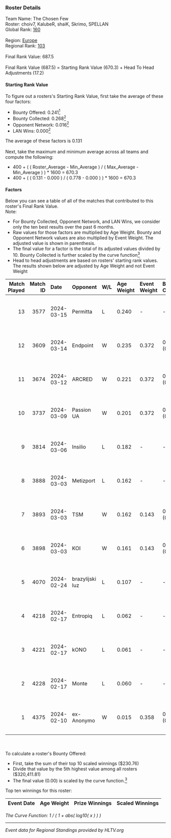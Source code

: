 ### Roster Details<br />
Team Name: The Chosen Few<br />
Roster: choiv7, KalubeR, shaiK, Skrimo, SPELLAN<br />
Global Rank: [160](../standings_global.md)<br />
<br />
Region: [Europe]( ../standings_europe.md)<br />
Regional Rank: [103]( ../standings_europe.md)<br />
<br />
Final Rank Value:  687.5<br />
<br />
Final Rank Value (687.5) = Starting Rank Value (670.3) + Head To Head Adjustments (17.2)<br />

#### Starting Rank Value<br />
To figure out a rosters's Starting Rank Value, first take the average of these four factors:<br />
- Bounty Offered: 0.241[<sup>1</sup>](#table2)
- Bounty Collected: 0.268[<sup>2</sup>](#table1)
- Opponent Network: 0.016[<sup>2</sup>](#table1)
- LAN Wins: 0.000[<sup>2</sup>](#table1)

The average of these factors is 0.131<br />
<br />
Next, take the maximum and minimum average across all teams and compute the following:<br />
- 400 + ( ( Roster_Average - Min_Average ) / ( Max_Average - Min_Average ) ) * 1600 = 670.3
- 400 + ( ( 0.131 - 0.000 ) / ( 0.778 - 0.000 ) ) * 1600 = 670.3


#### Factors<br />
Below you can see a table of all of the matches that contributed to this roster's Final Rank Value.<br />
Note:<br />

- For Bounty Collected, Opponent Network, and LAN Wins, we consider only the ten best results over the past 6 months.
- Raw values for those factors are multiplied by Age Weight. Bounty and Opponent Network values are also multiplied by Event Weight. The adjusted value is shown in parenthesis.
- The final value for a factor is the total of its adjusted values divided by 10. Bounty Collected is further scaled by the curve function[<sup>3</sup>](#curveFunction)
- Head to head adjustments are based on rosters' starting rank values. The results shown below are adjusted by Age Weight and not Event Weight
<span id="table1"></span><br />


| Match Played | Match ID | Date       | Opponent        | W/L | Age Weight | Event Weight | Bounty Collected | Opponent Network | LAN Wins  | H2H Adj. | Roster                                  |
| -: | -: | :- | :- | :- | :- | :- | :- | :- | :- | -: | :- |
|           13 |     3577 | 2024-03-15 | Permitta        | L   | 0.240      | -            | -                | -                | -         |    -1.26 | choiv7, KalubeR, shaiK, Skrimo, SPELLAN |
|           12 |     3609 | 2024-03-14 | Endpoint        | W   | 0.235      | 0.372        | 0.012 (0.001)    | 0.502 (0.044)    | 0 (0.000) |     5.60 | choiv7, KalubeR, shaiK, Skrimo, SPELLAN |
|           11 |     3674 | 2024-03-12 | ARCRED          | W   | 0.221      | 0.372        | 0.041 (0.003)    | 0.369 (0.030)    | 0 (0.000) |     5.47 | choiv7, KalubeR, shaiK, Skrimo, SPELLAN |
|           10 |     3737 | 2024-03-09 | Passion UA      | W   | 0.201      | 0.372        | 0.173 (0.013)    | 1.000 (0.075)    | 0 (0.000) |     5.76 | choiv7, KalubeR, shaiK, Skrimo, SPELLAN |
|            9 |     3814 | 2024-03-06 | Insilio         | L   | 0.182      | -            | -                | -                | -         |    -1.28 | choiv7, KalubeR, shaiK, Skrimo, SPELLAN |
|            8 |     3888 | 2024-03-03 | Metizport       | L   | 0.162      | -            | -                | -                | -         |    -1.10 | choiv7, KalubeR, shaiK, Skrimo, SPELLAN |
|            7 |     3893 | 2024-03-03 | TSM             | W   | 0.162      | 0.143        | 0.005 (0.000)    | 0.044 (0.001)    | 0 (0.000) |     2.56 | choiv7, KalubeR, shaiK, Skrimo, SPELLAN |
|            6 |     3898 | 2024-03-03 | KOI             | W   | 0.161      | 0.143        | 0.058 (0.001)    | 0.357 (0.008)    | 0 (0.000) |     4.63 | choiv7, KalubeR, shaiK, Skrimo, SPELLAN |
|            5 |     4070 | 2024-02-24 | brazylijski luz | L   | 0.107      | -            | -                | -                | -         |    -1.11 | choiv7, KalubeR, shaiK, Skrimo, SPELLAN |
|            4 |     4218 | 2024-02-17 | Entropiq        | L   | 0.062      | -            | -                | -                | -         |    -1.30 | choiv7, KalubeR, shaiK, Skrimo, SPELLAN |
|            3 |     4221 | 2024-02-17 | kONO            | L   | 0.061      | -            | -                | -                | -         |    -0.60 | choiv7, KalubeR, shaiK, Skrimo, SPELLAN |
|            2 |     4228 | 2024-02-17 | Monte           | L   | 0.060      | -            | -                | -                | -         |    -0.28 | choiv7, KalubeR, shaiK, Skrimo, SPELLAN |
|            1 |     4375 | 2024-02-10 | ex-Anonymo      | W   | 0.015      | 0.358        | 0.000 (0.000)    | 0.000 (0.000)    | 0 (0.000) |     0.09 | choiv7, KalubeR, shaiK, Skrimo, SPELLAN |

<br />
<span id="table2"></span><br />
To calculate a roster's Bounty Offered:<br />

- First, take the sum of their top 10 scaled winnings ($230.76)
- Divide that value by the 5th highest value among all rosters ($320,411.81)
- The final value (0.00) is scaled by the curve function.[<sup>3</sup>](#curveFunction)

Top ten winnings for this roster:<br />

| Event Date | Age Weight | Prize Winnings | Scaled Winnings |
| :- | -: | :- | :- |


<span id="curveFunction"></span>_The Curve Function: 1 / ( 1 + abs( log10( x ) ) )_<br />

---
_Event data for Regional Standings provided by HLTV.org_<br />
